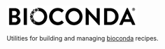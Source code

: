 ![](https://raw.githubusercontent.com/bioconda/bioconda-recipes/master/logo/bioconda_monochrome_small.png
 "Bioconda")
 
Utilities for building and managing
[bioconda](https://github.com/bioconda/bioconda-recipes) recipes.
